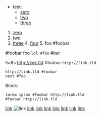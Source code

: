 * test:
    * [zero](http://link.tld)
    + [two](http://link.tld)
    - [three](http://link.tld)

1. [zero](http://link.tld)
  2. [two](http://link.tld)
   3. [three](http://link.tld)
    4. [four](http://link.tld)
    5. foo #foobar

#foobar foo `lol #foo` #bar

fsdfs http://link.tld #foobar `http://link.tld`

    http://link.tld #foobar
    next #foo
    
Block:

```
lorem ipsum #foobar http://link.tld
#foobar http://link.tld
```

[link](?123456)
![link](/img/train.png)
[link](test.tld/path/?query=value#hash)
[link](http://test.tld/path/?query=value#hash)
[link](https://test.tld/path/?query=value#hash)
[link](ftp://test.tld/path/?query=value#hash)
[link](magnet:test.tld/path/?query=value#hash)
[link](javascript:alert('xss'))
[link](other://test.tld/path/?query=value#hash)